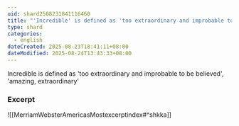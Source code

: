 ```yaml
---
uid: shard2508231841116460
title: "'Incredible' is defined as 'too extraordinary and improbable to be believed', 'amazing, extraordinary'"
type: shard
categories:
  - english
dateCreated: 2025-08-23T18:41:11+08:00
dateModified: 2025-08-24T13:43:33+08:00
---
```

Incredible is defined as 'too extraordinary and improbable to be believed', 'amazing, extraordinary'

### Excerpt
![[MerriamWebsterAmericasMostexcerptindex#^shkka]]